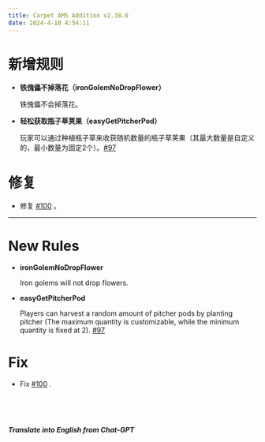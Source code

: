 ```yaml
---
title: Carpet AMS Addition v2.38.0
date: 2024-4-10 4:54:11
---
```


# 新增规则

- **铁傀儡不掉落花（ironGolemNoDropFlower）**

  铁傀儡不会掉落花。



- **轻松获取瓶子草荚果（easyGetPitcherPod）**

  玩家可以通过种植瓶子草来收获随机数量的瓶子草荚果（其最大数量是自定义的，最小数量为固定2个）。[#97](https://github.com/Minecraft-AMS/Carpet-AMS-Addition/issues/97)



# 修复

- 修复 [#100](https://github.com/Minecraft-AMS/Carpet-AMS-Addition/issues/100) 。




---



# New Rules

- **ironGolemNoDropFlower**

  Iron golems will not drop flowers.



- **easyGetPitcherPod**

  Players can harvest a random amount of pitcher pods by planting pitcher (The maximum quantity is customizable, while the minimum quantity is fixed at 2). [#97](https://github.com/Minecraft-AMS/Carpet-AMS-Addition/issues/97)



# Fix

- Fix [#100](https://github.com/Minecraft-AMS/Carpet-AMS-Addition/issues/100) .


&emsp;

&emsp;

***Translate into English from Chat-GPT***

